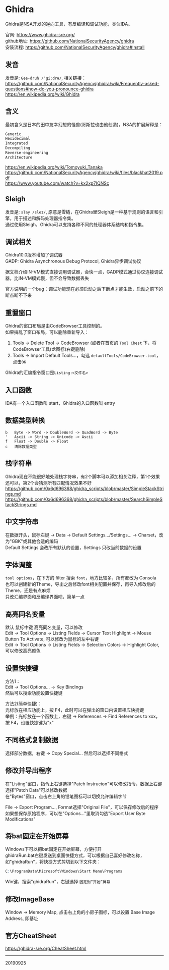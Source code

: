 # Ghidra

Ghidra是NSA开发的逆向工具，有反编译和调试功能，类似IDA。  

官网: https://www.ghidra-sre.org/  
github地址: https://github.com/NationalSecurityAgency/ghidra  
安装流程: https://github.com/NationalSecurityAgency/ghidra#install  


## 发音
发音是: `Gee-druh /ˈɡiːdrə/`, 相关链接：  
https://github.com/NationalSecurityAgency/ghidra/wiki/Frequently-asked-questions#how-do-you-pronounce-ghidra  
https://en.wikipedia.org/wiki/Ghidra  


## 含义
最初含义是日本的田中友幸幻想的怪兽(哥斯拉也由他创造)，NSA的扩展解释是：  
```r
Generic
Hexidecimal
Integrated
Decompiling
Reverse-engineering
Architecture
```
https://en.wikipedia.org/wiki/Tomoyuki_Tanaka  
https://github.com/NationalSecurityAgency/ghidra/wiki/files/blackhat2019.pdf  
https://www.youtube.com/watch?v=kx2xp7IQNSc  


## Sleigh
发音是: `slay /sleɪ/`, 原意是雪橇，在Ghidra里Sleigh是一种基于规则的语言和引擎，用于描述和解码处理器指令集。  
通过使用Sleigh，Ghidra可以支持各种不同的处理器体系结构和指令集。  


## 调试相关
Ghidra10.0版本增加了调试器  
GADP: Ghidra Asynchronous Debug Protocol, Ghidra异步调试协议  

据文档介绍IN-VM模式直接调用调试器，会快一点，GADP模式通过协议连接调试器，比IN-VM模式慢，但不会导致数据丢失  

官方说明的一个bug：调试功能现在必须启动之后下断点才能生效，启动之前下的断点断不下来  


## 重置窗口
Ghidra的窗口布局是由CodeBrowser工具控制的。  
如果搞乱了窗口布局，可以删除重新导入：  
1. Tools -> Delete Tool -> CodeBrowser (或者在首页的 `Tool Chest` 下，将CodeBrowser工具(龙图标)右键删除)
2. Tools -> Import Default Tools...，勾选 `defaultTools/CodeBrowser.tool`，点击`OK`

Ghidra的汇编指令窗口是`Listing:<文件名>`  


## 入口函数
IDA有一个入口函数叫 start，Ghidra的入口函数叫 entry  


## 数据类型转换
```
b   Byte -> Word -> DoubleWord -> QuadWord -> Byte
'   Ascii -> String -> Unicode -> Ascii
f   Float -> Double -> Float
c   清除数据类型
```


## 栈字符串
Ghidra现在不能很好地处理栈字符串，有2个脚本可以添加相关注释，第1个效果还可以，第2个会猜测所有匹配情况效果不好  
https://github.com/0x6d696368/ghidra_scripts/blob/master/SimpleStackStrings.md  
https://github.com/0x6d696368/ghidra_scripts/blob/master/SearchSimpleStackStrings.md  


## 中文字符串
在数据开头，鼠标右键 -> Data -> Default Settings.../Settings... -> Charset，改为"GBK"或其他合适的编码  
Default Settings 会改所有默认的设置，Settings 只改当前数据的设置  


## 字体调整
`tool options`，在下方的 filter 搜索 `font`，地方比较多，所有都改为 Consola  
也可以创建新的Theme，导出之后修改font相关配置并保存，再导入修改后的Theme，还是有点麻烦  
只改汇编界面和反编译界面吧，简单一点  


## 高亮同名变量
默认 鼠标中键 高亮同名变量，可以修改  
Edit -> Tool Options -> Listing Fields -> Cursor Text Highlight -> Mouse Button To Activate, 可以修改为鼠标的左中右键  
Edit -> Tool Options -> Listing Fields -> Selection Colors -> Highlight Color, 可以修改高亮颜色  


## 设置快捷键
方法1：  
Edit -> Tool Options... -> Key Bindings  
然后可以搜索功能设置快捷键  

方法2(简单快捷)：  
光标放在相应功能上，按 F4，此时可以在弹出的窗口内设置相应快捷键  
举例：光标放在一个函数上，右键 -> References -> Find References to xxx，按 F4，设置快捷键为"x"  


## 不同格式复制数据
选择部分数据，右键 -> Copy Special... 然后可以选择不同格式  


## 修改并导出程序
在"Listing"窗口，指令上右键选择"Patch Instrucion"可以修改指令，数据上右键选择"Patch Data"可以修改数据  
在"Bytes"窗口，点击右上角的铅笔图标可以切换允许编辑字节  

File -> Export Program..., Format选择"Original File"，可以保存修改后的程序  
如果想保存原始程序，可以在"Options..."里取消勾选"Export User Byte Modifications"  


## 将bat固定在开始屏幕
Windows下可以把bat固定在开始屏幕，方便打开  
ghidraRun.bat右键发送到桌面快捷方式，可以根据自己喜好修改名称，如"ghidraRun"，将快捷方式剪切到以下文件夹：  
```r
C:\ProgramData\Microsoft\Windows\Start Menu\Programs
```
Win键，搜索"ghidraRun"，右键选择 `固定到“开始”屏幕`  


## 修改ImageBase
Window -> Memory Map, 点击右上角的小房子图标，可以设置 Base Image Address, 即基址


## 官方CheatSheet
https://ghidra-sre.org/CheatSheet.html  


---
20190925
